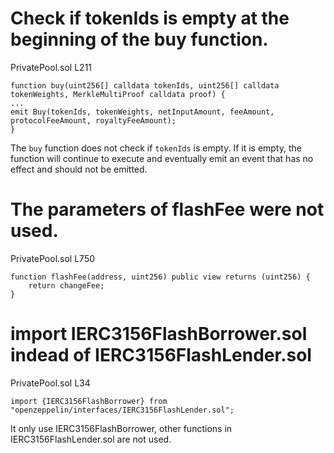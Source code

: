 # Check if tokenIds is empty at the beginning of the buy function.

PrivatePool.sol L211

```
function buy(uint256[] calldata tokenIds, uint256[] calldata tokenWeights, MerkleMultiProof calldata proof) {
...
emit Buy(tokenIds, tokenWeights, netInputAmount, feeAmount, protocolFeeAmount, royaltyFeeAmount);
}
```

The `buy` function does not check if `tokenIds` is empty. If it is empty, the function will continue to execute and eventually emit an event that has no effect and should not be emitted.

# The parameters of flashFee were not used.

PrivatePool.sol L750

```
function flashFee(address, uint256) public view returns (uint256) {
    return changeFee;
}
```

# import IERC3156FlashBorrower.sol indead of IERC3156FlashLender.sol
PrivatePool.sol L34

```
import {IERC3156FlashBorrower} from "openzeppelin/interfaces/IERC3156FlashLender.sol";
```

It only use IERC3156FlashBorrower, other functions in IERC3156FlashLender.sol are not used.